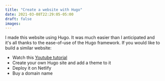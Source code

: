 ```yaml
---
title: "Create a website with Hugo"
date: 2021-03-08T22:29:05-05:00
draft: false
images:
---
```


I made this website using Hugo. It was much easier than I anticipated and it's all thanks to the ease-of-use of the Hugo framework.
If you would like to build a similar website:  
- Watch this [Youtube tutorial](https://www.youtube.com/watch?v=qtIqKaDlqXo&list=PLLAZ4kZ9dFpOnyRlyS-liKL5ReHDcj4G3 "Hugo tutorial")  
- Create your own Hugo site and add a theme to it  
- Deploy it on Netlify  
- Buy a domain name  
